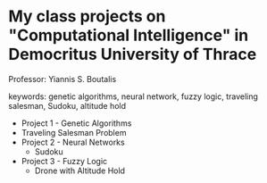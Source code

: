 # My class projects on "Computational Intelligence" in Democritus University of Thrace
Professor: Yiannis S. Boutalis

keywords: genetic algorithms, neural network, fuzzy logic, traveling salesman, Sudoku, altitude hold

* Project 1 - Genetic Algorithms
 * Traveling Salesman Problem
* Project 2 - Neural Networks
  * Sudoku
* Project 3 - Fuzzy Logic
  * Drone with Altitude Hold
